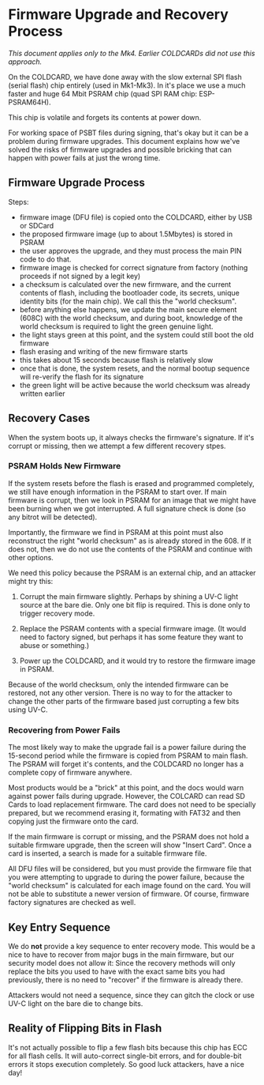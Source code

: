 
# Firmware Upgrade and Recovery Process

_This document applies only to the Mk4. Earlier COLDCARDs did not use this approach._

On the COLDCARD, we have done away with the slow external SPI flash
(serial flash) chip entirely (used in Mk1-Mk3). In it's place we
use a much faster and huge 64 Mbit PSRAM chip (quad SPI RAM chip:
ESP-PSRAM64H).

This chip is volatile and forgets its contents at power down.

For working space of PSBT files during signing, that's okay but it
can be a problem during firmware upgrades. This document explains
how we've solved the risks of firmware upgrades and possible bricking
that can happen with power fails at just the wrong time.

## Firmware Upgrade Process

Steps:

- firmware image (DFU file) is copied onto the COLDCARD, either by USB or SDCard
- the proposed firmware image (up to about 1.5Mbytes) is stored in PSRAM
- the user approves the upgrade, and they must process the main PIN code to do that.
- firmware image is checked for correct signature from factory (nothing proceeds if
  not signed by a legit key)
- a checksum is calculated over the new firmware, and the current contents of
  flash, including the bootloader code, its secrets, unique identity bits
  (for the main chip). We call this the "world checksum".
- before anything else happens, we update the main secure element (608C) with
  the world checksum, and during boot, knowledge of the world checksum is required
  to light the green genuine light.
- the light stays green at this point, and the system could still boot the old firmware
- flash erasing and writing of the new firmware starts
- this takes about 15 seconds because flash is relatively slow
- once that is done, the system resets, and the normal bootup sequence will
  re-verify the flash for its signature
- the green light will be active because the world checksum was already written earlier
  
## Recovery Cases

When the system boots up, it always checks the firmware's signature. If it's
corrupt or missing, then we attempt a few different recovery stpes.

### PSRAM Holds New Firmware

If the system resets before the flash is erased and programmed completely, we
still have enough information in the PSRAM to start over. If main firmware
is corrupt, then we look in PSRAM for an image that we might have been
burning when we got interrupted. A full signature check is done (so any bitrot
will be detected). 

Importantly, the firmware we find in PSRAM at this point must also reconstruct
the right "world checksum" as is already stored in the 608. If it does not,
then we do not use the contents of the PSRAM and continue with other options.

We need this policy because the PSRAM is an external chip, and an attacker
might try this:

1) Corrupt the main firmware slightly. Perhaps by shining a UV-C light source
   at the bare die. Only one bit flip is required. This is done only to trigger
   recovery mode.

2) Replace the PSRAM contents with a special firmware image. (It would need
   to factory signed, but perhaps it has some feature they want to abuse or
   something.)

3) Power up the COLDCARD, and it would try to restore the firmware image in PSRAM. 

Because of the world checksum, only the intended firmware can be
restored, not any other version. There is no way to for the attacker
to change the other parts of the firmware based just corrupting a few
bits using UV-C.

### Recovering from Power Fails

The most likely way to make the upgrade fail is a power failure
during the 15-second period while the firmware is copied from PSRAM
to main flash. The PSRAM will forget it's contents, and the COLDCARD
no longer has a complete copy of firmware anywhere.

Most products would be a "brick" at this point, and the docs would
warn against power fails during upgrade.  However, the COLCARD can read
SD Cards to load replacement firmware. The card does not need to
be specially prepared, but we recommend erasing it, formating with
FAT32 and then copying just the firmware onto the card.

If the main firmware is corrupt or missing, and the PSRAM does not
hold a suitable firmware upgrade, then the screen will show "Insert Card".
Once a card is inserted, a search is made for a suitable firmware file.

All DFU files will be considered, but you must provide the firmware
file that you were attempting to upgrade to during the power failure,
because the "world checksum" is calculated for each image found on
the card. You will not be able to substitute a newer version of firmware.
Of course, firmware factory signatures are checked as well.


## Key Entry Sequence

We do **not** provide a key sequence to enter recovery mode. This
would be a nice to have to recover from major bugs in the main firmware,
but our security model does not allow it: Since the recovery methods
will only replace the bits you used to have with the exact same
bits you had previously, there is no need to "recover" if the
firmware is already there.

Attackers would not need a sequence, since they can gitch the clock
or use UV-C light on the bare die to change bits.


## Reality of Flipping Bits in Flash

It's not actually possible to flip a few flash bits because this
chip has ECC for all flash cells. It will auto-correct single-bit
errors, and for double-bit errors it stops execution completely.
So good luck attackers, have a nice day!

